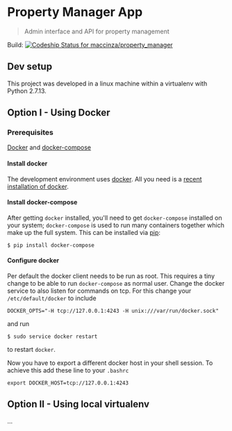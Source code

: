 # Property Manager App
> Admin interface and API for property management

Build: [ ![Codeship Status for maccinza/property_manager](https://app.codeship.com/projects/88af9b80-8145-0135-b235-1235e5a37f40/status?branch=master)](https://app.codeship.com/projects/246904)


## Dev setup

This project was developed in a linux machine within a virtualenv with Python 2.7.13.

## Option I - Using Docker

### Prerequisites

[Docker](https://www.docker.com/) and [docker-compose](https://docs.docker.com/compose/)

#### Install docker

The development environment uses [docker](https://docs.docker.com/userguide/).
All you need is a [recent installation of docker](https://docs.docker.com/installation/#installation).

#### Install docker-compose

After getting ``docker`` installed, you'll need to get ``docker-compose`` installed
on your system; ``docker-compose`` is used to run many containers together which make
up the full system. This can be installed via [pip](https://pypi.python.org/pypi/pip):

```
$ pip install docker-compose
```

#### Configure docker

Per default the docker client needs to be run as root. This requires a tiny change to be able to
run `docker-compose` as normal user. Change the docker service to also listen for commands on tcp. For this change your `/etc/default/docker`
to include

```
DOCKER_OPTS="-H tcp://127.0.0.1:4243 -H unix:///var/run/docker.sock"
```

and run

```
$ sudo service docker restart
```

to restart ``docker``.

Now you have to export a different docker host in your shell session. To achieve this
add these line to your ``.bashrc``
```
export DOCKER_HOST=tcp://127.0.0.1:4243
```

## Option II - Using local virtualenv
...
